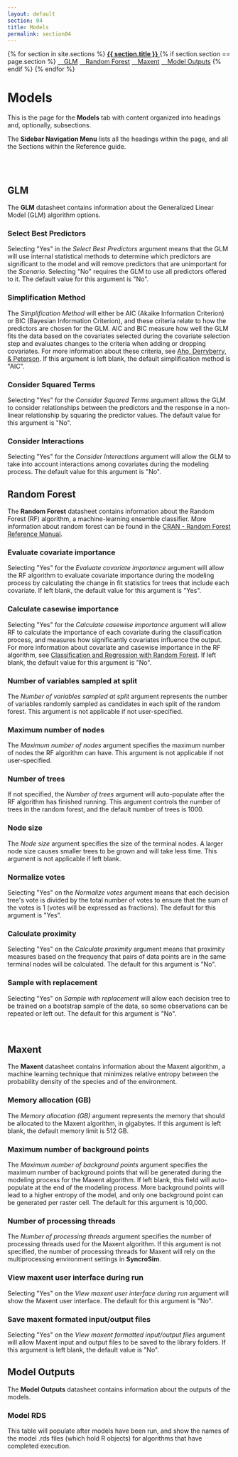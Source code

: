 ```yaml
---
layout: default
section: 04
title: Models
permalink: section04
---
```



<!--- Sidebar Navigation Menu --->
<div class="sidenav">
    {% for section in site.sections %}
        <a href="{{site.baseurl}}{{ section.url }}"> <b>{{ section.title }}</b> </a>
        {% if section.section == page.section %}
            <a href="#heading01"> &emsp;GLM</a>
            <a href="#heading02"> &emsp;Random Forest</a>
            <a href="#heading03"> &emsp;Maxent</a>
            <a href="#heading04"> &emsp;Model Outputs</a>
        {% endif %}
    {% endfor %}
</div>

# **Models**

This is the page for the **Models** tab with content organized into headings and, optionally, subsections.

The **Sidebar Navigation Menu** lists all the headings within the page, and all the Sections within the Reference guide. 

<br>
<br>

<p id="heading01"> <h2>GLM</h2> </p>

The **GLM** datasheet contains information about the Generalized Linear Model (GLM) algorithm options.

### Select Best Predictors
Selecting "Yes" in the *Select Best Predictors* argument means that the GLM will use internal statistical methods to determine which predictors are significant to the model and will remove predictors that are unimportant for the *Scenario*. Selecting "No" requires the GLM to use all predictors offered to it. The default value for this argument is "No".
### Simplification Method
The *Simplification Method* will either be AIC (Akaike Information Criterion) or BIC (Bayesian Information Criterion), and these criteria relate to how the predictors are chosen for the GLM. AIC and BIC measure how well the GLM fits the data based on the covariates selected during the covariate selection step and evaluates changes to the criteria when adding or dropping covariates. For more information about these criteria, see [Aho, Derryberry, & Peterson](https://doi.org/10.1890/13-1452.1). If this argument is left blank, the default simplification method is "AIC".
### Consider Squared Terms
Selecting "Yes" for the *Consider Squared Terms* argument allows the GLM to consider relationships between the predictors and the response in a non-linear relationship by squaring the predictor values. The default value for this argument is "No".
### Consider Interactions
Selecting "Yes" for the *Consider Interactions* argument will allow the GLM to take  into account interactions among covariates during the modeling process. The default value for this argument is "No".
<br>

<p id="heading02"> <h2>Random Forest</h2> </p>

The **Random Forest** datasheet contains information about the Random Forest (RF) algorithm, a machine-learning ensemble classifier. More information about random forest can be found in the [CRAN - Random Forest Reference Manual](https://cran.r-project.org/web/packages/randomForest/randomForest.pdf).

### Evaluate covariate importance
Selecting "Yes" for the *Evaluate covariate importance* argument will allow the RF algorithm to evaluate covariate importance during the modeling process by calculating the change in fit statistics for trees that include each covariate. If left blank, the default value for this argument is "Yes".
### Calculate casewise importance
Selecting "Yes" for the *Calculate casewise importance* argument will allow RF to calculate the importance of each covariate during the classification process, and measures how significantly covariates influence the output. For more information about covariate and casewise importance in the RF algorithm, see [Classification and Regression with Random Forest](https://haoen-cui.github.io/SOA-Exam-PA-R-Package-Documentation/randomForest/reference/randomForest.html). If left blank, the default value for this argument is "No".
### Number of variables sampled at split
The *Number of variables sampled at split* argument represents the number of variables randomly sampled as candidates in each split of the random forest. This argument is not applicable if not user-specified.
### Maximum number of nodes
The *Maximum number of nodes* argument specifies the maximum number of nodes the RF algorithm can have. This argument is not applicable if not user-specified.
### Number of trees
If not specified, the *Number of trees* argument will auto-populate after the RF algorithm has finished running. This argument controls the number of trees in the random forest, and the default number of trees is 1000.
### Node size
The *Node size* argument specifies the size of the terminal nodes. A larger node size causes smaller trees to be grown and will take less time. This argument is not applicable if left blank.
### Normalize votes
Selecting "Yes" on the *Normalize votes* argument means that each decision tree's vote is divided by the total number of votes to ensure that the sum of the votes is 1 (votes will be expressed as fractions). The default for this argument is "Yes".
### Calculate proximity
Selecting "Yes" on the *Calculate proximity* argument means that proximity measures based on the frequency that pairs of data points are in the same terminal nodes will be calculated. The default for this argument is "No".
### Sample with replacement
Selecting "Yes" on *Sample with replacement* will allow each decision tree to be trained on a bootstrap sample of the data, so some observations can be repeated or left out. The default for this argument is "No".

<br>
<p id="heading03"> <h2>Maxent</h2> </p>

The **Maxent** datasheet contains information about the Maxent algorithm, a machine learning technique that minimizes relative entropy between the probability density of the species and of the environment.

### Memory allocation (GB)
The *Memory allocation (GB)* argument represents the memory that should be allocated to the Maxent algorithm, in gigabytes. If this argument is left blank, the default memory limit is 512 GB.
### Maximum number of background points
The *Maximum number of background points* argument specifies the maximum number of background points that will be generated during the modeling process for the Maxent algorithm. If left blank, this field will auto-populate at the end of the modeling process. More background points will lead to a higher entropy of the model, and only one background point can be generated per raster cell. The default for this argument is 10,000. 
### Number of processing threads
The *Number of processing threads* argument specifies the number of processing threads used for the Maxent algorithm. If this argument is not specified, the number of processing threads for Maxent will rely on the multiprocessing environment settings in **SyncroSim**.
### View maxent user interface during run
Selecting "Yes" on the *View maxent user interface during run* argument will show the Maxent user interface. The default for this argument is "No".
### Save maxent formated input/output files
Selecting "Yes" on the *View maxent formatted input/output files* argument will allow Maxent input and output files to be saved to the library folders. If this argument is left blank, the default value is "No".
<br>

<p id="heading04"> <h2>Model Outputs</h2> </p>

The **Model Outputs** datasheet contains information about the outputs of the models.

### Model RDS
This table will populate after models have been run, and show the names of the model .rds files (which hold R objects) for algorithms that have completed execution.
<br>

